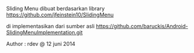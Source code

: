 Sliding Menu dibuat berdasarkan library 
https://github.com/jfeinstein10/SlidingMenu

di implementasikan dari sumber asli 
https://github.com/baruckis/Android-SlidingMenuImplementation.git

Author : rdev @ 12 juni 2014